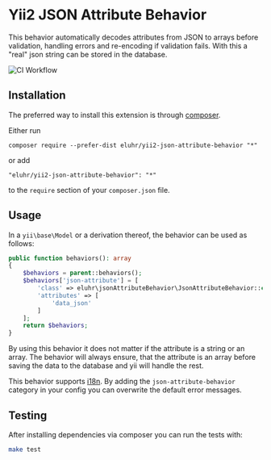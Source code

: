 Yii2 JSON Attribute Behavior
============================
This behavior automatically decodes attributes from JSON to arrays before validation, handling errors and re-encoding if validation fails.
With this a "real" json string can be stored in the database.

![CI Workflow](https://github.com/eluhr/yii2-json-attribute-behavior/actions/workflows/ci.yml/badge.svg)

Installation
------------

The preferred way to install this extension is through [composer](https://getcomposer.org/download/).

Either run

```
composer require --prefer-dist eluhr/yii2-json-attribute-behavior "*"
```

or add

```
"eluhr/yii2-json-attribute-behavior": "*"
```

to the `require` section of your `composer.json` file.

Usage
-----

In a `yii\base\Model` or a derivation thereof, the behavior can be used as follows:

```php
public function behaviors(): array
{
    $behaviors = parent::behaviors();
    $behaviors['json-attribute'] = [
        'class' => eluhr\jsonAttributeBehavior\JsonAttributeBehavior::class,
        'attributes' => [
            'data_json'
        ]
    ];
    return $behaviors;
}
```

By using this behavior it does not matter if the attribute is a string or an array. 
The behavior will always ensure, that the attribute is an array before saving the data to the database and yii will handle the rest.

This behavior supports [i18n](https://www.yiiframework.com/doc/guide/2.0/en/tutorial-i18n). By adding the `json-attribute-behavior` category in your config you can overwrite the default error messages.

Testing
-------

After installing dependencies via composer you can run the tests with:

```bash
make test
```
